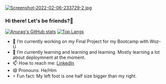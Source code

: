 [![Screenshot-2022-02-06-233729-2.jpg](https://i.postimg.cc/pLzmwWK9/Screenshot-2022-02-06-233729-2.jpg)](https://postimg.cc/SnQQ8pTq)

### Hi there!  Let's be friends?👋

[![Anurag's GitHub stats](https://github-readme-stats.vercel.app/api?username=greenjoe071)](https://github.com/anuraghazra/github-readme-stats) [![Top Langs](https://github-readme-stats.vercel.app/api/top-langs/?username=greenjoe071&exclude_repo=github-readme-stats,anuraghazra.github.io)](https://github.com/anuraghazra/github-readme-stats)

- 🔭 I’m currently working on my Final Project for my Bootcamp with Woz-U
- 🌱 I’m currently learning and learning and learning.  Mostly learning a lot about deploymnent at the moment.
- 📫 How to reach me: [LinkedIn](www.linkedin.com/in/joe-morales-6aa3571b8)
- 😄 Pronouns: He/Him
- ⚡ Fun fact: My left foot is one half size bigger than my right.


<!--
**greenjoe071/greenjoe071** is a ✨ _special_ ✨ repository because its `README.md` (this file) appears on your GitHub profile.

Here are some ideas to get you started:

- 🔭 I’m currently working on ...
- 🌱 I’m currently learning ...
- 👯 I’m looking to collaborate on ...
- 🤔 I’m looking for help with ...
- 💬 Ask me about ...
- 📫 How to reach me: ...
- 😄 Pronouns: ...
- ⚡ Fun fact: ...
-->
